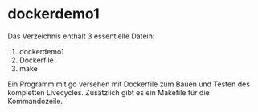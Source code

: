 # dockerdemo1

Das Verzeichnis enthält 3 essentielle Datein:

1. dockerdemo1
2. Dockerfile
3. make


Ein Programm mit go versehen mit Dockerfile zum Bauen und Testen des kompletten 
Livecycles. 
Zusätzlich gibt es ein Makefile für die Kommandozeile.
